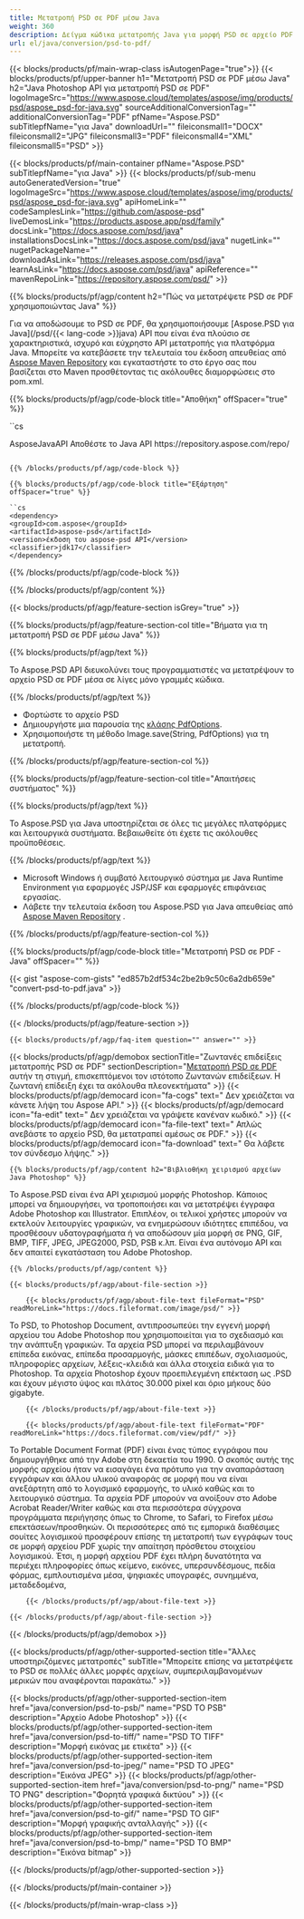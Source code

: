 ```yaml
---
title: Μετατροπή PSD σε PDF μέσω Java
weight: 360
description: Δείγμα κώδικα μετατροπής Java για μορφή PSD σε αρχείο PDF. Χρησιμοποιήστε αυτό το παράδειγμα κώδικα για να μετατρέψετε το PSD σε PDF σε οποιαδήποτε εφαρμογή που βασίζεται σε Web ή Desktop Java.
url: el/java/conversion/psd-to-pdf/
---
```


{{< blocks/products/pf/main-wrap-class isAutogenPage="true">}}
{{< blocks/products/pf/upper-banner h1="Μετατροπή PSD σε PDF μέσω Java" h2="Java Photoshop API για μετατροπή PSD σε PDF" logoImageSrc="https://www.aspose.cloud/templates/aspose/img/products/psd/aspose_psd-for-java.svg" sourceAdditionalConversionTag="" additionalConversionTag="PDF" pfName="Aspose.PSD" subTitlepfName="για Java" downloadUrl="" fileiconsmall1="DOCX" fileiconsmall2="JPG" fileiconsmall3="PDF" fileiconsmall4="XML" fileiconsmall5="PSD" >}}

{{< blocks/products/pf/main-container pfName="Aspose.PSD" subTitlepfName="για Java" >}}
{{< blocks/products/pf/sub-menu autoGeneratedVersion="true" logoImageSrc="https://www.aspose.cloud/templates/aspose/img/products/psd/aspose_psd-for-java.svg" apiHomeLink="" codeSamplesLink="https://github.com/aspose-psd" liveDemosLink="https://products.aspose.app/psd/family" docsLink="https://docs.aspose.com/psd/java" installationsDocsLink="https://docs.aspose.com/psd/java" nugetLink="" nugetPackageName="" downloadAsLink="https://releases.aspose.com/psd/java" learnAsLink="https://docs.aspose.com/psd/java" apiReference="" mavenRepoLink="https://repository.aspose.com/psd/" >}}

{{% blocks/products/pf/agp/content h2="Πώς να μετατρέψετε PSD σε PDF χρησιμοποιώντας Java" %}}

 Για να αποδώσουμε το PSD σε PDF, θα χρησιμοποιήσουμε
 [Aspose.PSD για Java](/psd/{{< lang-code >}}java)
 API που είναι ένα πλούσιο σε χαρακτηριστικά, ισχυρό και εύχρηστο API μετατροπής για πλατφόρμα Java. Μπορείτε να κατεβάσετε την τελευταία του έκδοση απευθείας από
 [Aspose Maven Repository](https://repository.aspose.com/psd/)
 και εγκαταστήστε το στο έργο σας που βασίζεται στο Maven προσθέτοντας τις ακόλουθες διαμορφώσεις στο pom.xml.

{{% blocks/products/pf/agp/code-block title="Αποθήκη" offSpacer="true" %}}

``cs

<repository>
<id>AsposeJavaAPI</id>
<name>Αποθέστε το Java API</name>
<url>https://repository.aspose.com/repo/</url>
</repository>

```

{{% /blocks/products/pf/agp/code-block %}}

{{% blocks/products/pf/agp/code-block title="Εξάρτηση" offSpacer="true" %}}

``cs
<dependency>
<groupId>com.aspose</groupId>
<artifactId>aspose-psd</artifactId>
<version>έκδοση του aspose-psd API</version>
<classifier>jdk17</classifier>
</dependency>

```

{{% /blocks/products/pf/agp/code-block %}}

{{% /blocks/products/pf/agp/content %}}

{{< blocks/products/pf/agp/feature-section isGrey="true" >}}

{{% blocks/products/pf/agp/feature-section-col title="Βήματα για τη μετατροπή PSD σε PDF μέσω Java" %}}

{{% blocks/products/pf/agp/text %}}

 Το Aspose.PSD API διευκολύνει τους προγραμματιστές να μετατρέψουν το αρχείο PSD σε PDF μέσα σε λίγες μόνο γραμμές κώδικα.

{{% /blocks/products/pf/agp/text %}}

- Φορτώστε το αρχείο PSD
- Δημιουργήστε μια παρουσία της [κλάσης PdfOptions](https://apireference.aspose.com/psd/java/com.aspose.psd.imageoptions/PdfOptions).
- Χρησιμοποιήστε τη μέθοδο Image.save(String, PdfOptions) για τη μετατροπή.

{{% /blocks/products/pf/agp/feature-section-col %}}

{{% blocks/products/pf/agp/feature-section-col title="Απαιτήσεις συστήματος" %}}

{{% blocks/products/pf/agp/text %}}

 Το Aspose.PSD για Java υποστηρίζεται σε όλες τις μεγάλες πλατφόρμες και λειτουργικά συστήματα. Βεβαιωθείτε ότι έχετε τις ακόλουθες προϋποθέσεις.

{{% /blocks/products/pf/agp/text %}}

- Microsoft Windows ή συμβατό λειτουργικό σύστημα με Java Runtime Environment για εφαρμογές JSP/JSF και εφαρμογές επιφάνειας εργασίας.
- Λάβετε την τελευταία έκδοση του Aspose.PSD για Java απευθείας από
 [Aspose Maven Repository](https://repository.aspose.com/psd/) .

{{% /blocks/products/pf/agp/feature-section-col %}}

{{% blocks/products/pf/agp/code-block title="Μετατροπή PSD σε PDF - Java" offSpacer="" %}}

{{< gist "aspose-com-gists" "ed857b2df534c2be2b9c50c6a2db659e" "convert-psd-to-pdf.java" >}}

{{% /blocks/products/pf/agp/code-block %}}

{{< /blocks/products/pf/agp/feature-section >}}

    {{< blocks/products/pf/agp/faq-item question="" answer="" >}}
 

<!-- aboutfile Starts -->

{{< blocks/products/pf/agp/demobox sectionTitle="Ζωντανές επιδείξεις μετατροπής PSD σε PDF" sectionDescription="[Μετατροπή PSD σε PDF](https://products.aspose.app/psd/conversion/psd-to-pdf) αυτήν τη στιγμή, επισκεπτόμενοι τον ιστότοπο Ζωντανών επιδείξεων. Η ζωντανή επίδειξη έχει τα ακόλουθα πλεονεκτήματα" >}}
        {{< blocks/products/pf/agp/democard icon="fa-cogs" text=" Δεν χρειάζεται να κάνετε λήψη του Aspose API." >}}
        {{< blocks/products/pf/agp/democard icon="fa-edit" text=" Δεν χρειάζεται να γράψετε κανέναν κωδικό." >}}
        {{< blocks/products/pf/agp/democard icon="fa-file-text" text=" Απλώς ανεβάστε το αρχείο PSD, θα μετατραπεί αμέσως σε PDF." >}}
        {{< blocks/products/pf/agp/democard icon="fa-download" text=" Θα λάβετε τον σύνδεσμο λήψης." >}}

    {{% blocks/products/pf/agp/content h2="Βιβλιοθήκη χειρισμού αρχείων Java Photoshop" %}}

 Το Aspose.PSD είναι ένα API χειρισμού μορφής Photoshop. Κάποιος μπορεί να δημιουργήσει, να τροποποιήσει και να μετατρέψει έγγραφα Adobe Photoshop και Illustrator. Επιπλέον, οι τελικοί χρήστες μπορούν να εκτελούν λειτουργίες γραφικών, να ενημερώσουν ιδιότητες επιπέδου, να προσθέσουν υδατογραφήματα ή να αποδώσουν μία μορφή σε PNG, GIF, BMP, TIFF, JPEG, JPEG2000, PSD, PSB κ.λπ. Είναι ένα αυτόνομο API και δεν απαιτεί εγκατάσταση του Adobe Photoshop.



    {{% /blocks/products/pf/agp/content %}}

    {{< blocks/products/pf/agp/about-file-section >}}

        {{< blocks/products/pf/agp/about-file-text fileFormat="PSD" readMoreLink="https://docs.fileformat.com/image/psd/" >}}

Το PSD, το Photoshop Document, αντιπροσωπεύει την εγγενή μορφή αρχείου του Adobe Photoshop που χρησιμοποιείται για το σχεδιασμό και την ανάπτυξη γραφικών. Τα αρχεία PSD μπορεί να περιλαμβάνουν επίπεδα εικόνας, επίπεδα προσαρμογής, μάσκες επιπέδων, σχολιασμούς, πληροφορίες αρχείων, λέξεις-κλειδιά και άλλα στοιχεία ειδικά για το Photoshop. Τα αρχεία Photoshop έχουν προεπιλεγμένη επέκταση ως .PSD και έχουν μέγιστο ύψος και πλάτος 30.000 pixel και όριο μήκους δύο gigabyte.


        {{< /blocks/products/pf/agp/about-file-text >}}

        {{< blocks/products/pf/agp/about-file-text fileFormat="PDF" readMoreLink="https://docs.fileformat.com/view/pdf/" >}}

Το Portable Document Format (PDF) είναι ένας τύπος εγγράφου που δημιουργήθηκε από την Adobe στη δεκαετία του 1990. Ο σκοπός αυτής της μορφής αρχείου ήταν να εισαγάγει ένα πρότυπο για την αναπαράσταση εγγράφων και άλλου υλικού αναφοράς σε μορφή που να είναι ανεξάρτητη από το λογισμικό εφαρμογής, το υλικό καθώς και το λειτουργικό σύστημα. Τα αρχεία PDF μπορούν να ανοίξουν στο Adobe Acrobat Reader/Writer καθώς και στα περισσότερα σύγχρονα προγράμματα περιήγησης όπως το Chrome, το Safari, το Firefox μέσω επεκτάσεων/προσθηκών. Οι περισσότερες από τις εμπορικά διαθέσιμες σουίτες λογισμικού προσφέρουν επίσης τη μετατροπή των εγγράφων τους σε μορφή αρχείου PDF χωρίς την απαίτηση πρόσθετου στοιχείου λογισμικού. Έτσι, η μορφή αρχείου PDF έχει πλήρη δυνατότητα να περιέχει πληροφορίες όπως κείμενο, εικόνες, υπερσυνδέσμους, πεδία φόρμας, εμπλουτισμένα μέσα, ψηφιακές υπογραφές, συνημμένα, μεταδεδομένα,


        {{< /blocks/products/pf/agp/about-file-text >}}

    {{< /blocks/products/pf/agp/about-file-section >}}

{{< /blocks/products/pf/agp/demobox >}}

<!-- aboutfile Ends -->

{{< blocks/products/pf/agp/other-supported-section title="Άλλες υποστηριζόμενες μετατροπές" subTitle="Μπορείτε επίσης να μετατρέψετε το PSD σε πολλές άλλες μορφές αρχείων, συμπεριλαμβανομένων μερικών που αναφέρονται παρακάτω." >}}

{{< blocks/products/pf/agp/other-supported-section-item href="java/conversion/psd-to-psb/" name="PSD TO PSB" description="Αρχείο Adobe Photoshop" >}}
{{< blocks/products/pf/agp/other-supported-section-item href="java/conversion/psd-to-tiff/" name="PSD TO TIFF" description="Μορφή εικόνας με ετικέτα" >}}
{{< blocks/products/pf/agp/other-supported-section-item href="java/conversion/psd-to-jpeg/" name="PSD TO JPEG" description="Εικόνα JPEG" >}}
{{< blocks/products/pf/agp/other-supported-section-item href="java/conversion/psd-to-png/" name="PSD TO PNG" description="Φορητά γραφικά δικτύου" >}}
{{< blocks/products/pf/agp/other-supported-section-item href="java/conversion/psd-to-gif/" name="PSD TO GIF" description="Μορφή γραφικής ανταλλαγής" >}}
{{< blocks/products/pf/agp/other-supported-section-item href="java/conversion/psd-to-bmp/" name="PSD TO BMP" description="Εικόνα bitmap" >}}

{{< /blocks/products/pf/agp/other-supported-section >}}

{{< /blocks/products/pf/main-container >}}
    
{{< /blocks/products/pf/main-wrap-class >}}
